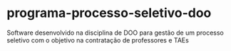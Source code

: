 # programa-processo-seletivo-doo
 Software desenvolvido na disciplina de DOO para gestão de um processo seletivo com o objetivo na contratação de professores e TAEs
